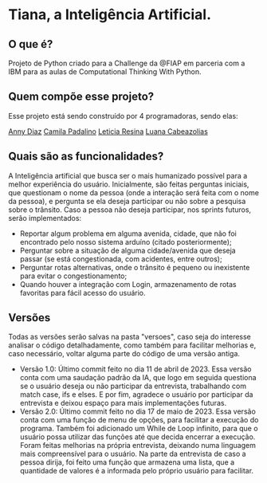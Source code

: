 # Tiana, a Inteligência Artificial.
## O que é?
Projeto de Python criado para a Challenge da @FIAP em parceria com a IBM para as aulas de Computational Thinking With Python.

## Quem compõe esse projeto?

Esse projeto está sendo construído por 4 programadoras, sendo elas:

<a href="https://github.com/anny-dias">Anny Diaz</a>
<a href="https://github.com/camilapadalino">Camila Padalino</a>
<a href="https://github.com/letyresina">Leticia Resina</a>
<a href="https://github.com/Luanacabezaolias">Luana Cabeazolias</a>

## Quais são as funcionalidades?

A Inteligência artificial que busca ser o mais humanizado possível para a melhor experiência do usuário. Inicialmente, são feitas perguntas iniciais, que questionam o nome da pessoa (onde a interação será feita com o nome da pessoa), e pergunta se ela deseja participar ou não sobre a pesquisa sobre o trânsito. Caso a pessoa não deseja participar, nos sprints futuros, serão implementados:

<ul>
<li>Reportar algum problema em alguma avenida, cidade, que não foi encontrado pelo nosso sistema arduíno (citado posteriormente);</li>
<li>Perguntar sobre a situação de alguma cidade/avenida que deseja passar (se está congestionada, com acidentes, entre outros);</li>
<li>Perguntar rotas alternativas, onde o trânsito é pequeno ou inexistente para evitar o congestionamento;</li>
<li>Quando houver a integração com Login, armazenamento de rotas favoritas para fácil acesso do usuário.</li>
</ul>

## Versões 
Todas as versões serão salvas na pasta "versoes", caso seja do interesse analisar o código detalhadamente, como também para facilitar melhorias e, caso necessário, voltar alguma parte do código de uma versão antiga.
<ul>
<li>Versão 1.0: Último commit feito no dia 11 de abril de 2023. Essa versão conta com uma saudação padrão da IA, que logo em seguida questiona se o usuário deseja ou não participar da entrevista, trabalhando com match case, ifs e elses. E por fim, agradece o usuário por participar da entrevista e deixou espaço para mais implementações futuras. </li>
<li>Versão 2.0: Último commit feito no dia 17 de maio de 2023. Essa versão conta com uma função de menu de opções, para facilitar a execução do programa. Também foi adicionado um While de Loop infinito, para que o usuário possa utilizar das funções até que decida encerrar a execução. Foram feitas melhorias na própria entrevista, deixando numa linguagem mais compreensível para o usuário. Na parte da entrevista de caso a pessoa dirija, foi feito uma função que armazena uma lista, que a quantidade de valores é a informada pelo próprio usuário para facilitar.</li>
</ul>